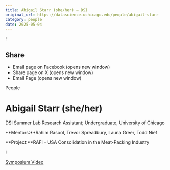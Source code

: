 ```yaml
---
title: Abigail Starr (she/her) – DSI
original_url: https://datascience.uchicago.edu/people/abigail-starr
category: people
date: 2025-05-04
---
```


<!-- Table-like structure detected -->

!

## Share

* Email page on Facebook (opens new window)
* Share page on X (opens new window)
* Email Page (opens new window)

<!-- Table-like structure detected -->

People

# Abigail Starr (she/her)

DSI Summer Lab Research Assistant; Undergraduate, University of Chicago

**Mentors:**Rahim Rasool, Trevor Spreadbury, Launa Greer, Todd Nief

**Project:**RAFI – USA Consolidation in the Meat-Packing Industry

!

[Symposium Video](https://youtu.be/JPcA8Rz4hco)